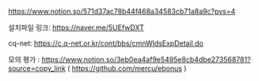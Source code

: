 https://www.notion.so/571d37ac78b44f468a34583cb71a8a9c?pvs=4

설치파일 링크: https://naver.me/5UEfwDXT

cq-net: https://c.q-net.or.kr/cont/bbs/cmnWldsExpDetail.do

모의 평가 : https://www.notion.so/3eb0ea4af9e5495e8cb4dbe273568781?source=copy_link
( https://github.com/mercu/ebonus )
